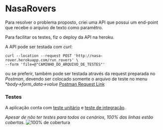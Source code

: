 # NasaRovers

Para resolver o problema proposto, criei uma API que possui um end-point que recebe o arquivo de texto como paramêtro.

Para facilitar os testes, fiz o deploy da API na heroku.

A API pode ser testada com *curl*:
 
 ```
curl --location --request POST 'http://nasa-rover.herokuapp.com/run_rovers' \
--form 'file=@"CAMINHO_DO_ARQUIVO_DE_TESTES"'
 ```

ou se preferir, também pode ser testada através da request preparada no *Postman*, devendo ser colocado somente o arquivo de teste no menu **body->form_data->value*
[Postman Request Link](https://www.postman.com/sitisolucoes/workspace/nasarovers/request/3176468-9a3f7775-3f1d-4dd3-9f3e-184e7b2b9699)

### Testes
A aplicação conta com [teste unitário](https://github.com/romulogomes/nasa-rovers/blob/main/spec/models/rover_spec.rb) e [teste de integração](https://github.com/romulogomes/nasa-rovers/blob/main/spec/requests/project_spec.rb).

*Apesar de não ter testes para todos os cenários, 100% das linhas estão cobertas.*
![100% de cobertura](https://i.ibb.co/b2yNXkM/Captura-de-tela-de-2022-07-04-20-52-59.png)